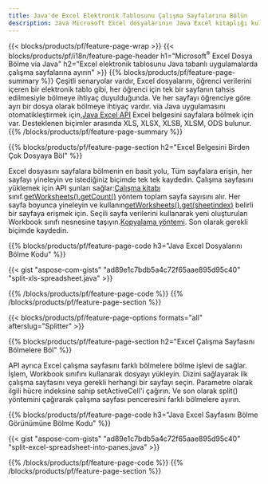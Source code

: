 ```yaml
---
title: Java'de Excel Elektronik Tablosunu Çalışma Sayfalarına Bölün
description: Java Microsoft Excel dosyalarının Java Excel kitaplığı kullanılarak birden çok belgeye nasıl bölüneceğini açıklayan kaynak kodları
---
```

{{< blocks/products/pf/feature-page-wrap >}}
{{< blocks/products/pf/i18n/feature-page-header h1="Microsoft<sup>&reg;</sup> Excel Dosya Bölme via Java" h2="Excel elektronik tablosunu Java tabanlı uygulamalarda çalışma sayfalarına ayırın" >}}
{{% blocks/products/pf/feature-page-summary %}}
 Çeşitli senaryolar vardır, Excel dosyalarını, öğrenci verilerini içeren bir elektronik tablo gibi, her öğrenci için tek bir sayfanın tahsis edilmesiyle bölmeye ihtiyaç duyulduğunda. Ve her sayfayı öğrenciye göre ayrı bir dosya olarak bölmeye ihtiyaç vardır. via Java uygulamasını otomatikleştirmek için,[Java Excel API](/cells/tr/java/) Excel belgesini sayfalara bölmek için var. Desteklenen biçimler arasında XLS, XLSX, XLSB, XLSM, ODS bulunur.
{{% /blocks/products/pf/feature-page-summary %}}

{{% blocks/products/pf/feature-page-section h2="Excel Belgesini Birden Çok Dosyaya Böl" %}}

Excel dosyasını sayfalara bölmenin en basit yolu, Tüm sayfalara erişin, her sayfayı yineleyin ve istediğiniz biçimde tek tek kaydedin. Çalışma sayfasını yüklemek için API şunları sağlar:[Çalışma kitabı](https://reference.aspose.com/cells/java/com.aspose.cells/Workbook) sınıf.[getWorksheets().getCount()](https://reference.aspose.com/cells/java/com.aspose.cells/worksheetcollection#Count) yöntem toplam sayfa sayısını alır. Her sayfa boyunca yineleyin ve kullanın[getWorksheets().get(sheetindex)](https://reference.aspose.com/cells/java/com.aspose.cells/worksheetcollection#get) belirli bir sayfaya erişmek için. Seçili sayfa verilerini kullanarak yeni oluşturulan Workbook sınıfı nesnesine taşıyın.[Kopyalama yöntemi](https://reference.aspose.com/cells/java/com.aspose.cells/workbook#copy(com.aspose.cells.Workbook)). Son olarak gerekli biçimde kaydedin.

{{% blocks/products/pf/feature-page-code h3="Java Excel Dosyalarını Bölme Kodu" %}}

{{< gist "aspose-com-gists" "ad89e1c7bdb5a4c72f65aae895d95c40" "split-xls-spreadsheet.java" >}}

{{% /blocks/products/pf/feature-page-code %}}
{{% /blocks/products/pf/feature-page-section %}}

{{< blocks/products/pf/feature-page-options formats="all" afterslug="Splitter" >}}

{{% blocks/products/pf/feature-page-section h2="Excel Çalışma Sayfasını Bölmelere Böl" %}}

API ayrıca Excel çalışma sayfasını farklı bölmelere bölme işlevi de sağlar. İşlem, Workbook sınıfını kullanarak dosyayı yükleyin. Dizini sağlayarak ilk çalışma sayfasını veya gerekli herhangi bir sayfayı seçin. Parametre olarak ilgili hücre indeksine sahip setActiveCell'i çağırın. Ve son olarak split() yöntemini çağırarak çalışma sayfası penceresini farklı bölmelere ayırın.

{{% blocks/products/pf/feature-page-code h3="Java Excel Sayfasını Bölme Görünümüne Bölme Kodu" %}}

{{< gist "aspose-com-gists" "ad89e1c7bdb5a4c72f65aae895d95c40" "split-excel-spreadsheet-into-panes.java" >}}

{{% /blocks/products/pf/feature-page-code %}}
{{% /blocks/products/pf/feature-page-section %}}
